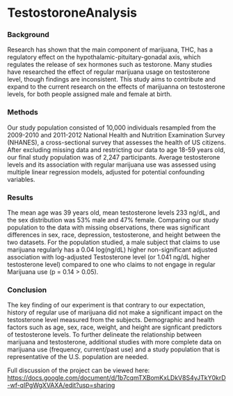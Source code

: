 # TestostoroneAnalysis
### Background
Research has shown that the main component of marijuana, THC, has a regulatory effect on the hypothalamic-pituitary-gonadal axis, which regulates the release of sex hormones such as testorone.  Many studies have researched the effect of regular marijuana usage on testosterone level, though findings are inconsistent. This study aims to contribute and expand to the current research on the effects of marijuanna on testosterone levels, for both people assigned male and female at birth. 
### Methods
Our study population consisted of 10,000 individuals resampled from the 2009-2010 and 2011-2012 National Health and Nutrition Examination Survey (NHANES), a cross-sectional survey that assesses the health of US citizens. After excluding missing data and restricting our data to age 18-59 years old, our final study population was of 2,247 participants. Average testosterone levels and its association with regular marijuana use was assessed using multiple linear regression models, adjusted for potential confounding variables.
### Results
The mean age was 39 years old, mean testosterone levels 233 ng/dL, and the sex distribution was 53% male and 47% female. Comparing our study population to the data with missing observations, there was significant differences in sex, race, depression, testosterone, and height between the two datasets. For the population studied, a male subject that claims to use marijuana regularly has a 0.04 log(ng/dL) higher non-significant adjusted association with log-adjusted Testosterone level (or 1.041 ng/dL higher testosterone level) compared to one who claims to not engage in regular Marijuana use (p = 0.14 > 0.05). 
### Conclusion
The key finding of our experiment is that contrary to our expectation, history of regular use of marijuana did not make a significant impact on the testosterone level measured from the subjects. Demographic and health factors such as age, sex, race, weight, and height are signficant predictors of testosterone levels. To further delineate the relationship between marijuana and testosterone, additional studies with more complete data on marijuana use (frequency, current/past use) and a study population that is representative of the U.S. population are needed.   

Full discussion of the project can be viewed here: https://docs.google.com/document/d/1b7cqmTXBomKxLDkV8S4yJTkY0krD-wf-qIPgWgXVAXA/edit?usp=sharing

